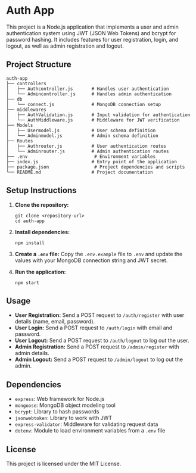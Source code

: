 # Auth App

This project is a Node.js application that implements a user and admin authentication system using JWT (JSON Web Tokens) and bcrypt for password hashing. It includes features for user registration, login, and logout, as well as admin registration and logout.

## Project Structure

```
auth-app
├── controllers
│   ├── Authcontroller.js       # Handles user authentication
│   └── Admincontroller.js      # Handles admin authentication
├── db
│   └── connect.js              # MongoDB connection setup
├── middlewares
│   ├── AuthValidation.js       # Input validation for authentication
│   └── AuthMiddleware.js       # Middleware for JWT verification
├── Models
│   ├── Usermodel.js            # User schema definition
│   └── Adminmodel.js           # Admin schema definition
├── Routes
│   ├── Authrouter.js           # User authentication routes
│   └── Adminrouter.js          # Admin authentication routes
├── .env                         # Environment variables
├── index.js                    # Entry point of the application
├── package.json                 # Project dependencies and scripts
└── README.md                   # Project documentation
```

## Setup Instructions

1. **Clone the repository:**
   ```
   git clone <repository-url>
   cd auth-app
   ```

2. **Install dependencies:**
   ```
   npm install
   ```

3. **Create a `.env` file:**
   Copy the `.env.example` file to `.env` and update the values with your MongoDB connection string and JWT secret.

4. **Run the application:**
   ```
   npm start
   ```

## Usage

- **User Registration:** Send a POST request to `/auth/register` with user details (name, email, password).
- **User Login:** Send a POST request to `/auth/login` with email and password.
- **User Logout:** Send a POST request to `/auth/logout` to log out the user.
- **Admin Registration:** Send a POST request to `/admin/register` with admin details.
- **Admin Logout:** Send a POST request to `/admin/logout` to log out the admin.

## Dependencies

- `express`: Web framework for Node.js
- `mongoose`: MongoDB object modeling tool
- `bcrypt`: Library to hash passwords
- `jsonwebtoken`: Library to work with JWT
- `express-validator`: Middleware for validating request data
- `dotenv`: Module to load environment variables from a `.env` file

## License

This project is licensed under the MIT License.